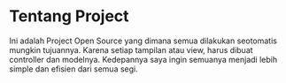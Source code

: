 # Tentang Project

Ini adalah Project Open Source yang dimana semua dilakukan seotomatis mungkin tujuannya. 
Karena setiap tampilan atau view, harus dibuat controller dan modelnya. 
Kedepannya saya ingin semuanya menjadi lebih simple dan efisien dari semua segi.

